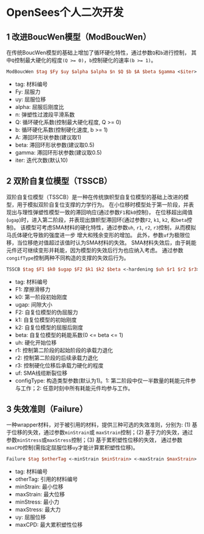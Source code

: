 # OpenSees个人二次开发
## 1 改进BoucWen模型（ModBoucWen）
在传统BoucWen模型的基础上增加了循环硬化特性，通过参数`Q`和`b`进行控制，
其中`Q`控制最大硬化的程度`(Q >= 0)`，`b`控制硬化的速率`(b >= 1)`。
```tcl
ModBoucWen $tag $Fy $uy $alpha $alpha $n $Q $b $A $beta $gamma <$iter>
```
* tag: 材料编号  
* Fy: 屈服力  
* uy: 屈服位移  
* alpha: 屈服后刚度比  
* n: 弹塑性过渡段平滑系数  
* Q: 循环硬化系数(控制最大硬化程度, Q >= 0)  
* b: 循环硬化系数(控制硬化速度, b >= 1)  
* A: 滞回环形状参数(建议取1)  
* beta: 滞回环形状参数(建议取0.5)  
* gamma: 滞回环形状参数(建议取0.5)  
* iter: 迭代次数(默认10)  
## 2 双阶自复位模型（TSSCB）
双阶自复位模型（TSSCB）是一种在传统旗帜型自复位模型的基础上改进的模型，用于模拟双阶自复位支撑的力学行为。
在小位移时模型处于第一阶段，并表现出与理性弹塑性模型一致的滞回响应(通过参数`F1`和`k0`控制)，
在位移超出阈值(`ugap`)时，进入第二阶段，并表现出旗帜型滞回环(通过参数`F2`, `k1`, `k2`, 和`beta`控制)。
该模型可考虑SMA材料的硬化特性，通过参数`uh`, `r1`, `r2`, `r3`控制，从而模拟马氏体硬化导致的强度进一步
增大和残余变形的增加。
此外，参数`uf`为极限位移，当位移绝对值超过该值时认为SMA材料的失效。
SMA材料失效后，由于耗能元件还可继续变形并耗能，因为模型的失效后行为也应纳入考虑。
通过参数`congifType`控制两种不同构造的支撑的失效后行为。
```tcl
TSSCB $tag $F1 $k0 $ugap $F2 $k1 $k2 $beta <-hardening $uh $r1 $r2 $r3> <-minmax $uf> <-configType $configType>
```
* tag: 材料编号  
* F1: 摩擦滑移力  
* k0: 第一阶段初始刚度  
* ugap: 间隙大小  
* F2: 自复位模型的伪屈服力  
* k1: 自复位模型的初始刚度  
* k2: 自复位模型的屈服后刚度  
* beta: 自复位模型的耗能系数(0 <= beta <= 1)  
* uh: 硬化开始位移  
* r1: 控制第二阶段的起始阶段的承载力退化  
* r2: 控制第二阶段的后续承载力退化  
* r3: 控制硬化位移后承载力硬化的程度  
* uf: SMA线缆断裂位移
* configType: 构造类型参数(默认为1)。1: 第二阶段中仅一半数量的耗能元件参与工作；2: 任意时刻中所有耗能元件均参与工作。
## 3 失效准则（Failure）
一种wrapper材料，对于被引用的材料，提供三种可选的失效准则，分别为: (1) 基于位移的失效，通过参数`minStrain`或
`maxStrain`控制；(2) 基于力的失效，通过参数`minStress`或`maxStress`控制；(3) 基于累积塑性位移的失效，
通过参数`maxCPD`控制(需指定屈服位移`uy`才能计算累积塑性位移)。
```tcl
Failure $tag $otherTag <-minStrain $minStrain> <-maxStrain $maxStrain> <-minStress $minStress> <-maxStress $maxStress> <-maxCPD $uy $maxCPD>
```
* tag: 材料编号  
* otherTag: 引用的材料编号  
* minStrain: 最小位移  
* maxStrain: 最大位移  
* minStress: 最小力  
* maxStress: 最大力  
* uy: 屈服位移  
* maxCPD: 最大累积塑性位移
